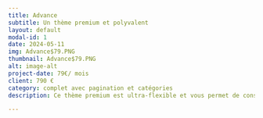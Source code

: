 ```yaml
---
title: Advance
subtitle: Un thème premium et polyvalent
layout: default
modal-id: 1
date: 2024-05-11
img: Advance$79.PNG
thumbnail: Advance$79.PNG
alt: image-alt
project-date: 79€/ mois
client: 790 €
category: complet avec pagination et catégories
description: Ce thème premium est ultra-flexible et vous permet de construire des sites web marketing, des blogs complets, des portfolios et bien plus encore. Bénéficiez d'un design élégant, d'un code propre et d'une optimisation SEO pour une présence en ligne irréprochable. Ce thème haut de gamme vous offre une personnalisation infinie, une panoplie de fonctionnalités puissantes et un code optimisé pour la vitesse.

---
```


